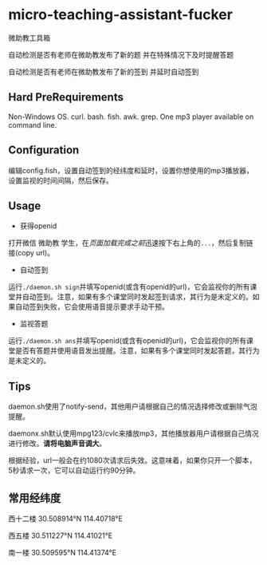 # micro-teaching-assistant-fucker

微助教工具箱

自动检测是否有老师在微助教发布了新的题 并在特殊情况下及时提醒答题

自动检测是否有老师在微助教发布了新的签到 并延时自动签到

## Hard PreRequirements

Non-Windows OS. curl. bash. fish. awk. grep. One mp3 player available on command line.

## Configuration

编辑config.fish，设置自动签到的经纬度和延时，设置你想使用的mp3播放器，设置监视的时间间隔，然后保存。

## Usage

- 获得openid

打开微信 微助教 学生，在*页面加载完成之前*迅速按下右上角的`...`，然后复制链接(copy url)。

- 自动签到

运行`./daemon.sh sign`并填写openid(或含有openid的url)，它会监视你的所有课堂并自动签到。注意，如果有多个课堂同时发起签到请求，其行为是未定义的。如果自动签到失败，它会使用语音提示要求手动干预。

- 监视答题

运行`./daemon.sh ans`并填写openid(或含有openid的url)，它会监视你的所有课堂是否有答题并使用语音发出提醒。注意，如果有多个课堂同时发起答题，其行为是未定义的。

## Tips

daemon.sh使用了notify-send，其他用户请根据自己的情况选择修改或删除气泡提醒。

daemonx.sh默认使用mpg123/cvlc来播放mp3，其他播放器用户请根据自己情况进行修改。**请将电脑声音调大**。

根据经验，url一般会在约1080次请求后失效。这意味着，如果你只开一个脚本，5秒请求一次，它可以自动运行约90分钟。

## 常用经纬度

西十二楼 30.508914°N 114.40718°E

西五楼 30.511227°N 114.41021°E

南一楼 30.509595°N 114.41374°E

